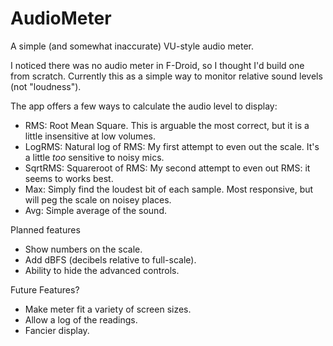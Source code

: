 # AudioMeter

A simple (and somewhat inaccurate) VU-style audio meter.  

I noticed there was no audio meter in F-Droid, so I thought I'd build one from 
scratch. Currently this as a simple way to monitor relative sound levels (not "loudness").


The app offers a few ways to calculate the audio level to display:

* RMS: Root Mean Square.  This is arguable the most correct, but it is a little insensitive at low volumes.
* LogRMS: Natural log of RMS: My first attempt to even out the scale.  It's a little *too* sensitive to noisy mics. 
* SqrtRMS: Squareroot of RMS: My second attempt to even out RMS: it seems to works best.  
* Max: Simply find the loudest bit of each sample. Most responsive, but will peg the scale on noisey places.
* Avg: Simple average of the sound.


Planned features
* Show numbers on the scale.
* Add dBFS (decibels relative to full-scale).
* Ability to hide the advanced controls.

Future Features?
* Make meter fit a variety of screen sizes.
* Allow a log of the readings.
* Fancier display.
